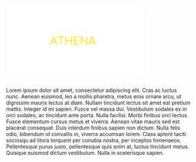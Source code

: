 ## <img src="../_image/athenadosLogo.png">
<p>
 Lorem ipsum dolor sit amet, consectetur adipiscing elit. Cras ac luctus nunc. Aenean euismod, leo a mollis pharetra, metus eros ornare arcu, ut dignissim mauris lectus at diam. Nullam tincidunt lectus sit amet est pretium mattis. Integer id mi sapien. Fusce vel massa dui. Vestibulum sodales ex in orci sodales, ac tincidunt ante porta. Nulla facilisi. Morbi finibus orci lectus. Fusce elementum cursus metus et viverra. Aenean vitae mauris sed est placerat consequat. Duis interdum finibus sapien non dictum. Nulla felis odio, bibendum id convallis in, viverra accumsan lorem. Class aptent taciti sociosqu ad litora torquent per conubia nostra, per inceptos himenaeos. Pellentesque purus justo, pellentesque quis enim at, luctus tincidunt metus. Quisque euismod dictum vestibulum. Nulla in scelerisque sapien.
</p>
